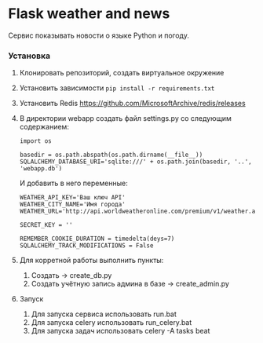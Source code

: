 # Flask weather and news

Сервис показывать новости о языке Python и погоду.

### Установка

1. Клонировать репозиторий, создать виртуальное окружение
2. Установить зависимости `pip install -r requirements.txt`
3. Установить Redis https://github.com/MicrosoftArchive/redis/releases
4. В директории webapp cоздать файл settings.py со следующим содержанием:
    ```
    import os

    basedir = os.path.abspath(os.path.dirname(__file__))
    SQLALCHEMY_DATABASE_URI='sqlite:///' + os.path.join(basedir, '..', 'webapp.db')
    ```
    И добавить в него переменные:
    ```
    WEATHER_API_KEY='Ваш ключ API'
    WEATHER_CITY_NAME='Имя города'
    WEATHER_URL='http://api.worldweatheronline.com/premium/v1/weather.ashx'

    SECRET_KEY = ''

    REMEMBER_COOKIE_DURATION = timedelta(deys=7)
    SQLALCHEMY_TRACK_MODIFICATIONS = False
    ```
5. Для корретной работы выполнить пункты:
    1. Создать -> create_db.py
    3. Создать учётную запись админа в базе -> create_admin.py

6. Запуск
    1. Для запуска сервиса использовать run.bat
    2. Для запуска celery использовать run_celery.bat
    3. Для запуска задач использовать celery -A tasks beat